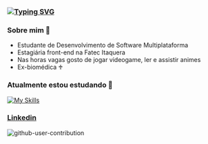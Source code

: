 ### [![Typing SVG](https://readme-typing-svg.demolab.com?font=Montserrat&weight=500&size=60&pause=1000&color=6968E7&center=true&repeat=false&random=false&width=780&height=100&lines=Ol%C3%A1%2C+seja+bem-vindo/a+%F0%9F%98%B8)](https://git.io/typing-svg)

### Sobre mim 🌠
- Estudante de Desenvolvimento de Software Multiplataforma
- Estagiária front-end na Fatec Itaquera
- Nas horas vagas gosto de jogar videogame, ler e assistir animes
- Ex-biomédica ♰

### Atualmente estou estudando 🌱
[![My Skills](https://skillicons.dev/icons?i=html,css,bootstrap,js,figma,mysql,git,github,nodejs&perline=3)](https://skillicons.dev)

### [Linkedin](https://www.linkedin.com/in/gabi-mariano/)

![github-user-contribution](https://github.com/snowtenshi/snowtenshi/assets/138739438/08a0667b-e951-4916-a757-43dbc5ae0343)

